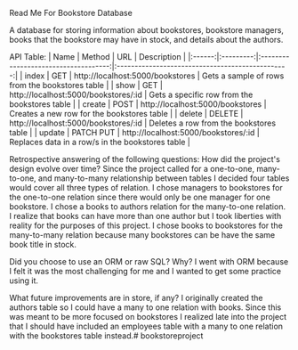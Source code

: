 Read Me For Bookstore Database

A database for storing information about bookstores, bookstore managers, books that the bookstore may have in stock, and details about the authors.

API Table:
| Name   | Method    | URL                                  | Description                                      |
|:------:|:---------:|:------------------------------------:|:------------------------------------------------:|
| index  | GET       | http://localhost:5000/bookstores     | Gets a sample of rows from the bookstores table  |
| show   | GET       | http://localhost:5000/bookstores/:id | Gets a specific row from the bookstores table    |
| create | POST      | http://localhost:5000/bookstores     | Creates a new row for the bookstores table       |
| delete | DELETE    | http://localhost:5000/bookstores/:id | Deletes a row from the bookstores table          |
| update | PATCH PUT | http://localhost:5000/bookstores/:id | Replaces data in a row/s in the bookstores table |

Retrospective answering of the following questions:
How did the project's design evolve over time?
Since the project called for a one-to-one, many-to-one, and many-to-many relationship between tables I decided four tables would cover all three types of relation.  I chose managers to bookstores for the one-to-one relation since there would only be one manager for one bookstore.  I chose a books to authors relation for the many-to-one relation.  I realize that books can have more than one author but I took liberties with reality for the purposes of this project.  I chose books to bookstores for the many-to-many relation because many bookstores can be have the same book title in stock.

Did you choose to use an ORM or raw SQL? Why?
I went with ORM because I felt it was the most challenging for me and I wanted to get some practice using it.

What future improvements are in store, if any?
I originally created the authors table so I could have a many to one relation with books.  Since this was meant to be more focused on bookstores I realized late into the project that I should have included an employees table with a many to one relation with the bookstores table instead.# bookstoreproject
